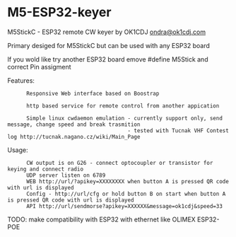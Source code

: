 # M5-ESP32-keyer

M5StickC - ESP32 remote CW keyer by OK1CDJ ondra@ok1cdj.com 

Primary desiged for M5StickC but can be used with any ESP32 board

If you wold like try another ESP32 board emove #define M5Stick and correct Pin assigment

Features:

          Responsive Web interface based on Boostrap
          
          http based service for remote control from another appication
          
          Simple linux cwdaemon emulation - currently support only, send message, change speed and break trasmition
                                          - tested with Tucnak VHF Contest log http://tucnak.nagano.cz/wiki/Main_Page

  Usage:
  
          CW output is on G26 - connect optocoupler or transistor for keying and connect radio
          UDP server listen on 6789
          WEB http://url/?apikey=XXXXXXXX when button A is pressed QR code with url is displayed
          Config - http://url/cfg or hold button B on start when button A is pressed QR code with url is displayed
          API http://url/sendmorse?apikey=XXXXXX&message=ok1cdj&speed=33

  TODO:
          make compatibility with ESP32 with ethernet like OLIMEX ESP32-POE
